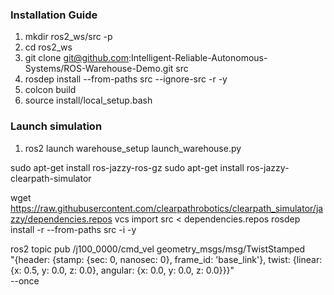 ### Installation Guide

1. mkdir ros2_ws/src -p
2. cd ros2_ws
3. git clone git@github.com:Intelligent-Reliable-Autonomous-Systems/ROS-Warehouse-Demo.git src
4. rosdep install --from-paths src --ignore-src -r -y
5. colcon build
6. source install/local_setup.bash 

### Launch simulation
1. ros2 launch warehouse_setup launch_warehouse.py

sudo apt-get install ros-jazzy-ros-gz
sudo apt-get install ros-jazzy-clearpath-simulator

wget https://raw.githubusercontent.com/clearpathrobotics/clearpath_simulator/jazzy/dependencies.repos
vcs import src < dependencies.repos
rosdep install -r --from-paths src -i -y

ros2 topic pub /j100_0000/cmd_vel geometry_msgs/msg/TwistStamped \
"{header: {stamp: {sec: 0, nanosec: 0}, frame_id: 'base_link'}, twist: {linear: {x: 0.5, y: 0.0, z: 0.0}, angular: {x: 0.0, y: 0.0, z: 0.0}}}" \
--once
